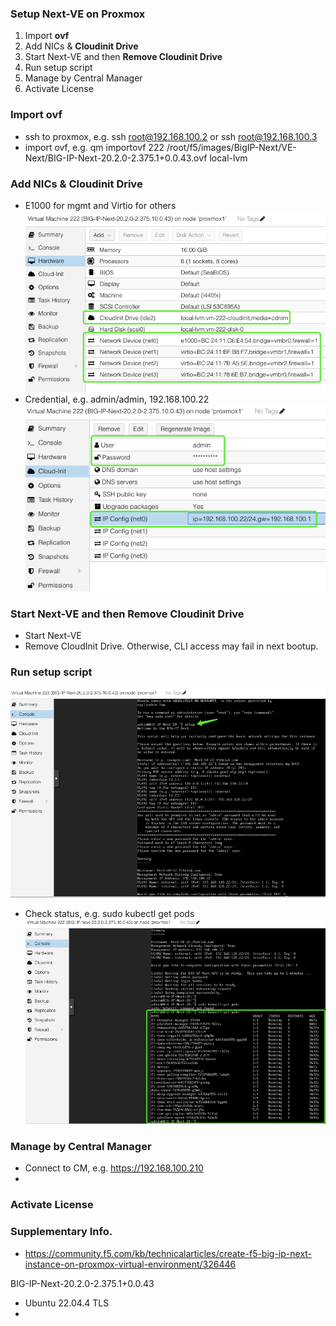 ### Setup Next-VE on Proxmox
1. Import **ovf**
2. Add NICs & **Cloudinit Drive** 
3. Start Next-VE and then **Remove Cloudinit Drive**
4. Run setup script
5. Manage by Central Manager
6. Activate License

### Import ovf
+ ssh to proxmox, e.g. ssh root@192.168.100.2 or ssh root@192.168.100.3
+ import ovf, e.g. qm importovf 222 /root/f5/images/BigIP-Next/VE-Next/BIG-IP-Next-20.2.0-2.375.1+0.0.43.ovf local-lvm

### Add NICs & Cloudinit Drive
+ E1000 for mgmt and Virtio for others  
![alt text](image-5.png)
+ Credential, e.g. admin/admin, 192.168.100.22  
![alt text](image-3.png)

### Start Next-VE and then Remove Cloudinit Drive
+ Start Next-VE
+ Remove CloudInit Drive. Otherwise, CLI access may fail in next bootup.

### Run setup script
![alt text](image-4.png)

+ Check status, e.g. sudo kubectl get pods
![alt text](image-6.png)

### Manage by Central Manager
+ Connect to CM, e.g. https://192.168.100.210
+ 

### Activate License

### Supplementary Info.
+ https://community.f5.com/kb/technicalarticles/create-f5-big-ip-next-instance-on-proxmox-virtual-environment/326446

BIG-IP-Next-20.2.0-2.375.1+0.0.43
+ Ubuntu 22.04.4 TLS
+ 

